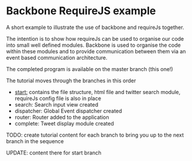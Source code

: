 Backbone RequireJS example
==========================
A short example to illustrate the use of backbone and requireJs together.

The intention is to show how requireJs can be used to organise our code into small well defined modules. 
Backbone is used to organise the code within these modules and to provide communication between them via an event based
communication architecture.

The completed program is available on the master branch (this one!)

The tutorial moves through the branches in this order

- [start:](https://github.com/cormac/backbone-require-tutorial/tree/start)
  contains the file structure, html file and twitter search module, requireJs
  config file is also in place
- search: 
  Search input view created
- dispatcher: 
  Global Event dispatcher created
- router: 
  Router added to the application
- complete: 
  Tweet display module created

TODO: create tutorial content for each branch to bring you up to the next branch in the sequence

UPDATE: content there for start branch


